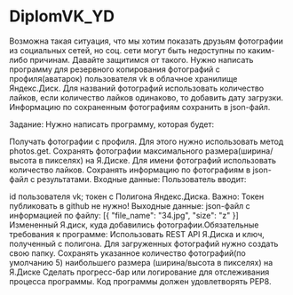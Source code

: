 # DiplomVK_YD
 Возможна такая ситуация, что мы хотим показать друзьям фотографии из социальных сетей, но соц. сети могут быть недоступны по каким-либо причинам. Давайте защитимся от такого. Нужно написать программу для резервного копирования фотографий с профиля(аватарок) пользователя vk в облачное хранилище Яндекс.Диск. Для названий фотографий использовать количество лайков, если количество лайков одинаково, то добавить дату загрузки. Информацию по сохраненным фотографиям сохранить в json-файл.

Задание: Нужно написать программу, которая будет:

Получать фотографии с профиля. Для этого нужно использовать метод photos.get. Сохранять фотографии максимального размера(ширина/высота в пикселях) на Я.Диске. Для имени фотографий использовать количество лайков. Сохранять информацию по фотографиям в json-файл с результатами. Входные данные: Пользователь вводит:

id пользователя vk; токен с Полигона Яндекс.Диска. Важно: Токен публиковать в github не нужно! Выходные данные: json-файл с информацией по файлу: [{ "file_name": "34.jpg", "size": "z" }] Измененный Я.диск, куда добавились фотографии.​​Обязательные требования к программе: Использовать REST API Я.Диска и ключ, полученный с полигона. Для загруженных фотографий нужно создать свою папку. Сохранять указанное количество фотографий(по умолчанию 5) наибольшего размера (ширина/высота в пикселях) на Я.Диске Сделать прогресс-бар или логирование для отслеживания процесса программы. Код программы должен удовлетворять PEP8.​
